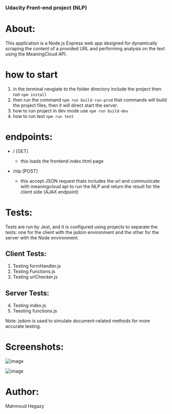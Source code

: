 ### Udacity Front-end project (NLP)

# About:
This application is a Node.js Express web app designed for dynamically scraping the content of a provided URL and performing analysis on the text using the MeaningCloud API.

# how to start
1. in the terminal nevgiate to the folder directory include the project then run ```npm install```
2. then run the command ```npm run build-run-prod``` that commands will build the project files, then it will direct start the server.
3. how to run project in dev mode use ```npm run build-dev```
4. how to run test ```npm run test```

# endpoints:

* / [GET]
    * this loads the frontend index.html page

* /nlp [POST]
    * this accept JSON request thats includes the url and communicate with meaningcloud api to run the NLP and return the result for the client side (AJAX endpoint)

# Tests:
Tests are run by Jest, and it is configured using projects to separate the tests: one for the client with the jsdom environment and the other for the server with the Node environment.

## Client Tests:
1. Testing formHandler.js
2. Testing Functions.js
3. Testing urlChecker.js

## Server Tests:
4. Testing index.js
5. Teesting functions.js


Note: jsdom is used to simulate document-related methods for more accurate testing.


# Screenshots:
![image](https://github.com/user-attachments/assets/20511a6a-d395-473c-b039-c1ff86588b81)

![image](https://github.com/user-attachments/assets/7c4466c7-6b05-4e94-8119-d1ae6b8044e4)


# Author:
Mahmoud Hegazy
